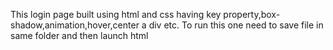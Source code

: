 This login page built using html and css having key property,box-shadow,animation,hover,center a div etc.
To run this one need to save file in same folder and then launch html
